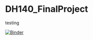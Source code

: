 # DH140_FinalProject

testing

[![Binder](https://mybinder.org/badge_logo.svg)](https://mybinder.org/v2/gh/rcy-liu/DH140_FinalProject.git/main)
